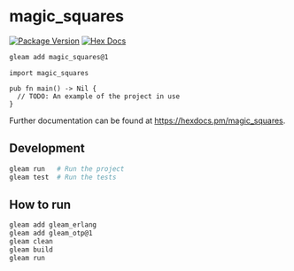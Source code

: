 # magic_squares

[![Package Version](https://img.shields.io/hexpm/v/magic_squares)](https://hex.pm/packages/magic_squares)
[![Hex Docs](https://img.shields.io/badge/hex-docs-ffaff3)](https://hexdocs.pm/magic_squares/)

```sh
gleam add magic_squares@1
```
```gleam
import magic_squares

pub fn main() -> Nil {
  // TODO: An example of the project in use
}
```

Further documentation can be found at <https://hexdocs.pm/magic_squares>.

## Development

```sh
gleam run   # Run the project
gleam test  # Run the tests
```

## How to run

```sh
gleam add gleam_erlang
gleam add gleam_otp@1
gleam clean
gleam build
gleam run
```